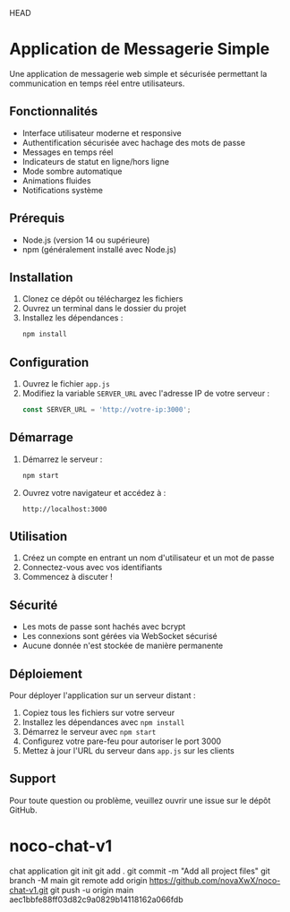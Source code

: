HEAD
# Application de Messagerie Simple

Une application de messagerie web simple et sécurisée permettant la communication en temps réel entre utilisateurs.

## Fonctionnalités

- Interface utilisateur moderne et responsive
- Authentification sécurisée avec hachage des mots de passe
- Messages en temps réel
- Indicateurs de statut en ligne/hors ligne
- Mode sombre automatique
- Animations fluides
- Notifications système

## Prérequis

- Node.js (version 14 ou supérieure)
- npm (généralement installé avec Node.js)

## Installation

1. Clonez ce dépôt ou téléchargez les fichiers
2. Ouvrez un terminal dans le dossier du projet
3. Installez les dépendances :
   ```bash
   npm install
   ```

## Configuration

1. Ouvrez le fichier `app.js`
2. Modifiez la variable `SERVER_URL` avec l'adresse IP de votre serveur :
   ```javascript
   const SERVER_URL = 'http://votre-ip:3000';
   ```

## Démarrage

1. Démarrez le serveur :
   ```bash
   npm start
   ```
2. Ouvrez votre navigateur et accédez à :
   ```
   http://localhost:3000
   ```

## Utilisation

1. Créez un compte en entrant un nom d'utilisateur et un mot de passe
2. Connectez-vous avec vos identifiants
3. Commencez à discuter !

## Sécurité

- Les mots de passe sont hachés avec bcrypt
- Les connexions sont gérées via WebSocket sécurisé
- Aucune donnée n'est stockée de manière permanente

## Déploiement

Pour déployer l'application sur un serveur distant :

1. Copiez tous les fichiers sur votre serveur
2. Installez les dépendances avec `npm install`
3. Démarrez le serveur avec `npm start`
4. Configurez votre pare-feu pour autoriser le port 3000
5. Mettez à jour l'URL du serveur dans `app.js` sur les clients

## Support

Pour toute question ou problème, veuillez ouvrir une issue sur le dépôt GitHub. 

# noco-chat-v1
chat application
git init
git add .
git commit -m "Add all project files"
git branch -M main
git remote add origin https://github.com/novaXwX/noco-chat-v1.git
git push -u origin main
 aec1bbfe88ff03d82c9a0829b14118162a066fdb
